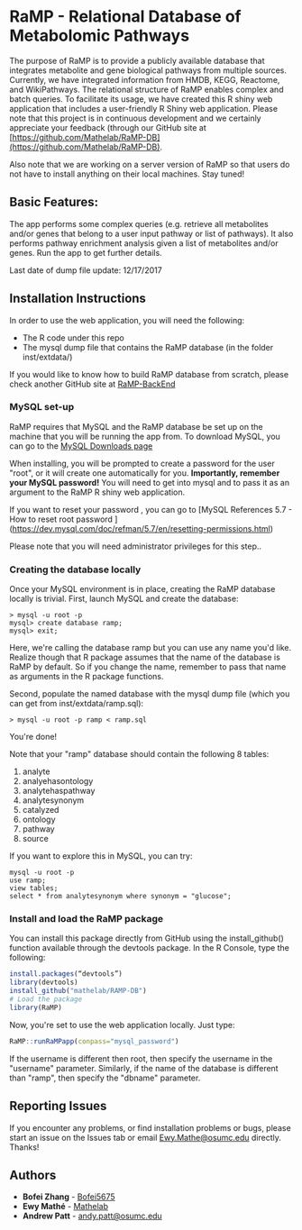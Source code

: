 # RaMP - Relational Database of Metabolomic Pathways

The purpose of RaMP is to provide a publicly available database that integrates metabolite and gene biological pathways from multiple sources. Currently, we have integrated information from HMDB, KEGG, Reactome, and WikiPathways. The relational structure of RaMP enables complex and batch queries.  To facilitate its usage, we have created this R shiny web application that includes a user-friendly R Shiny web application.  Please note that this project is in continuous development and we certainly appreciate your feedback (through our GitHub site at [https://github.com/Mathelab/RaMP-DB](https://github.com/Mathelab/RaMP-DB). 

Also note that we are working on a server version of RaMP so that users do not have to install anything on their local machines.  Stay tuned!

## Basic Features:
The app performs some complex queries (e.g. retrieve all metabolites and/or genes that belong to a user input pathway or list of pathways).  It also performs pathway enrichment analysis given a list of metabolites and/or genes. Run the app to get further details.

Last date of dump file update: 12/17/2017

## Installation Instructions
In order to use the web application, you will need the following:
* The R code under this repo
* The mysql dump file that contains the RaMP database (in the folder inst/extdata/)

If you would like to know how to build RaMP database from scratch, please check another GitHub site at [RaMP-BackEnd](https://github.com/Mathelab/RaMP-BackEnd)

### MySQL set-up
RaMP requires that MySQL and the RaMP database be set up on the machine that you will be running the app from.
To download MySQL, you can go to the [MySQL Downloads page](https://www.mysql.com/downloads/)

When installing, you will be prompted to create a password for the user "root", or it will create one automatically for you.  **Importantly, remember your MySQL password!**  You will need to get into mysql and to pass it as an argument to the RaMP R shiny web application.

If you want to reset your password , you can go to [MySQL References 5.7 - How to reset root password ] (https://dev.mysql.com/doc/refman/5.7/en/resetting-permissions.html)

Please note that you will need administrator privileges for this step..

### Creating the database locally
Once your MySQL environment is in place, creating the RaMP database locally is trivial.
First, launch MySQL and create the database:
```
> mysql -u root -p
mysql> create database ramp;
mysql> exit;
```

Here, we're calling the database ramp but you can use any name you'd like.  Realize though that R package assumes that the name of the database is RaMP by default.  So if you change the name, remember to pass that name as arguments in the R package functions.

Second, populate the named database with the mysql dump file (which you can get from  inst/extdata/ramp.sql):
```
> mysql -u root -p ramp < ramp.sql
```

You're done!

Note that your "ramp" database should contain the following 8 tables:
1. analyte
1. analyehasontology
1. analytehaspathway
1. analytesynonym
1. catalyzed
1. ontology
1. pathway
1. source

If you want to explore this in MySQL, you can try:
```
mysql -u root -p
use ramp;
view tables;
select * from analytesynonym where synonym = "glucose";
```


### Install and load the RaMP package 
You can install this package directly from GitHub using the install_github() function available through the devtools package. In the R Console, type the following:
```R
install.packages(“devtools”)
library(devtools)
install_github("mathelab/RAMP-DB")
# Load the package
library(RaMP)
```

Now, you're set to use the web application locally.  Just type:
```R
RaMP::runRaMPapp(conpass="mysql_password")
```

If the username is different then root, then specify the username in the "username" parameter.  Similarly, if the name of the database is different than "ramp", then specify the "dbname" parameter.

## Reporting Issues
If you encounter any problems, or find installation problems or bugs, please start an issue on the Issues tab or email Ewy.Mathe@osumc.edu directly. Thanks!

## Authors
* **Bofei Zhang** - [Bofei5675](https://github.com/Bofei5675)
* **Ewy Mathé** - [Mathelab](https://github.com/MatheLab)
* **Andrew Patt** - andy.patt@osumc.edu

